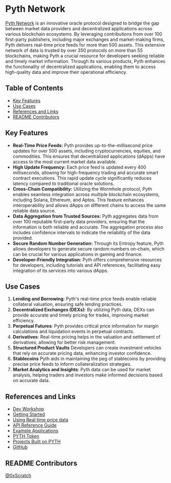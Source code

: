 # Pyth Network

[Pyth Network](https://www.pyth.network/) is an innovative oracle protocol designed to bridge the gap between market data providers and decentralized applications across various blockchain ecosystems. By leveraging contributions from over 100 first-party publishers, including major exchanges and market-making firms, Pyth delivers real-time price feeds for more than 500 assets. This extensive network of data is trusted by over 350 protocols on more than 55 blockchains, making Pyth a crucial resource for developers seeking reliable and timely market information. Through its various products, Pyth enhances the functionality of decentralized applications, enabling them to access high-quality data and improve their operational efficiency.

## Table of Contents

- [Key Features](#key-features)
- [Use Cases](#use-cases)
- [References and Links](#references-and-links)
- [README Contributors](#readme-contributors)

## Key Features

- **Real-Time Price Feeds:** Pyth provides up-to-the-millisecond price updates for over 500 assets, including cryptocurrencies, equities, and commodities. This ensures that decentralized applications (dApps) have access to the most current market data available.
- **High Update Frequency:** Each price feed is updated every 400 milliseconds, allowing for high-frequency trading and accurate smart contract executions. This rapid update cycle significantly reduces latency compared to traditional oracle solutions.
- **Cross-Chain Compatibility:** Utilizing the Wormhole protocol, Pyth enables seamless integration across multiple blockchain ecosystems, including Solana, Ethereum, and Aptos. This feature enhances interoperability and allows dApps on different chains to access the same reliable data source.
- **Data Aggregation from Trusted Sources:** Pyth aggregates data from over 100 reputable first-party data providers, ensuring that the information is both reliable and accurate. The aggregation process also includes confidence intervals to indicate the reliability of the data provided.
- **Secure Random Number Generation:** Through its Entropy feature, Pyth allows developers to generate secure random numbers on-chain, which can be crucial for various applications in gaming and finance.
- **Developer-Friendly Integration:** Pyth offers comprehensive resources for developers, including tutorials and API references, facilitating easy integration of its services into various dApps.

## Use Cases

1. **Lending and Borrowing**: Pyth's real-time price feeds enable reliable collateral valuation, ensuring safe lending practices.
2. **Decentralized Exchanges (DEXs)**: By utilizing Pyth data, DEXs can provide accurate and timely pricing for trades, improving market efficiency.
3. **Perpetual Futures**: Pyth provides critical price information for margin calculations and liquidation events in perpetual contracts.
4. **Derivatives**: Real-time pricing helps in the valuation and settlement of derivatives, allowing for better risk management.
5. **Structured Product Vaults** Developers can create investment vehicles that rely on accurate pricing data, enhancing investor confidence.
6. **Stablecoins** Pyth aids in maintaining the peg of stablecoins by providing precise price feeds to inform collateralization strategies.
7. **Market Analytics and Insights**: Pyth data can be used for market analysis, helping traders and investors make informed decisions based on accurate data.

## References and Links

- [Dev Workshop](https://www.youtube.com/watch?v=9ShcSl9ZhVQ)
- [Getting Started](https://docs.pyth.network/price-feeds/getting-started)
- [Using Real time price data](https://docs.pyth.network/price-feeds/use-real-time-data)
- [API Reference Guide](https://docs.pyth.network/price-feeds/api-reference)
- [Example Applications](https://github.com/pyth-network/pyth-examples/tree/main/price_feeds)
- [PYTH Token](https://docs.pyth.network/home/pyth-token)
- [Projects Built on PYTH](https://www.pyth.network/consumers)
- [GitHub](https://github.com/pyth-network)

## README Contributors

[@0xScratch](https://github.com/0xScratch)

